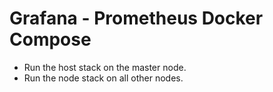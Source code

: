 # Grafana - Prometheus Docker Compose

- Run the host stack on the master node. 
- Run the node stack on all other nodes.
